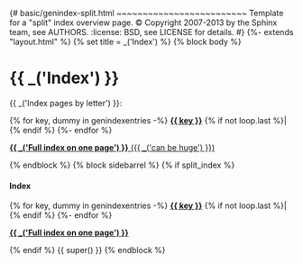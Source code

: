 {\# basic/genindex-split.html ~~~~~~~~~~~~~~~~~~~~~~~~~ Template for a "split" index overview page. :copyright: Copyright 2007-2013 by the Sphinx team, see AUTHORS. :license: BSD, see LICENSE for details. \#} {%- extends "layout.html" %} {% set title = \_('Index') %} {% block body %}

# {{ \_('Index') }}

{{ \_('Index pages by letter') }}:

{% for key, dummy in genindexentries -%} [**{{ key }}**](<%7B%7B%20pathto('genindex-'%20+%20key)%20%7D%7D>) {% if not loop.last %}| {% endif %} {%- endfor %}

[**{{ \_('Full index on one page') }}** ({{ \_('can be huge') }})](<%7B%7B%20pathto('genindex-all')%20%7D%7D>)

{% endblock %} {% block sidebarrel %} {% if split\_index %}

#### Index

{% for key, dummy in genindexentries -%} [**{{ key }}**](<%7B%7B%20pathto('genindex-'%20+%20key)%20%7D%7D>) {% if not loop.last %}| {% endif %} {%- endfor %}

[**{{ \_('Full index on one page') }}**](<%7B%7B%20pathto('genindex-all')%20%7D%7D>)

{% endif %} {{ super() }} {% endblock %}

